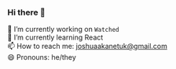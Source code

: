 ### Hi there 👋

🔭 I’m currently working on `Watched` \
🌱 I’m currently learning React \
📫 How to reach me: joshuaakanetuk@gmail.com \
😄 Pronouns: he/they
